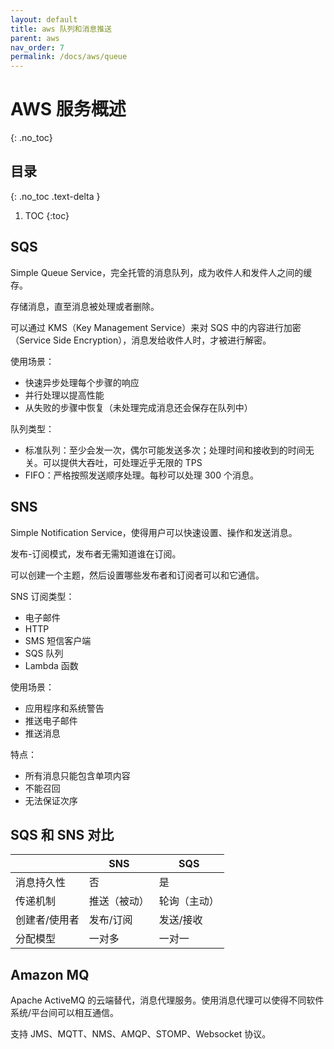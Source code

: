 ```yaml
---
layout: default
title: aws 队列和消息推送
parent: aws
nav_order: 7
permalink: /docs/aws/queue
---
```


# AWS 服务概述

{: .no_toc}

## 目录

{: .no_toc .text-delta }


1. TOC
{:toc}



## SQS

Simple Queue Service，完全托管的消息队列，成为收件人和发件人之间的缓存。

存储消息，直至消息被处理或者删除。



可以通过 KMS（Key Management Service）来对 SQS 中的内容进行加密（Service Side Encryption），消息发给收件人时，才被进行解密。



使用场景：

- 快速异步处理每个步骤的响应
- 并行处理以提高性能
- 从失败的步骤中恢复（未处理完成消息还会保存在队列中）



队列类型：

- 标准队列：至少会发一次，偶尔可能发送多次；处理时间和接收到的时间无关。可以提供大吞吐，可处理近乎无限的 TPS
- FIFO：严格按照发送顺序处理。每秒可以处理 300 个消息。



## SNS

Simple Notification Service，使得用户可以快速设置、操作和发送消息。

发布-订阅模式，发布者无需知道谁在订阅。

可以创建一个主题，然后设置哪些发布者和订阅者可以和它通信。



SNS 订阅类型：

- 电子邮件
- HTTP
- SMS 短信客户端
- SQS 队列
- Lambda 函数



使用场景：

- 应用程序和系统警告
- 推送电子邮件
- 推送消息



特点：

- 所有消息只能包含单项内容
- 不能召回
- 无法保证次序



## SQS 和 SNS 对比

|               | SNS          | SQS          |
| ------------- | ------------ | ------------ |
| 消息持久性    | 否           | 是           |
| 传递机制      | 推送（被动） | 轮询（主动） |
| 创建者/使用者 | 发布/订阅    | 发送/接收    |
| 分配模型      | 一对多       | 一对一       |



## Amazon MQ

Apache ActiveMQ 的云端替代，消息代理服务。使用消息代理可以使得不同软件系统/平台间可以相互通信。

支持 JMS、MQTT、NMS、AMQP、STOMP、Websocket 协议。



